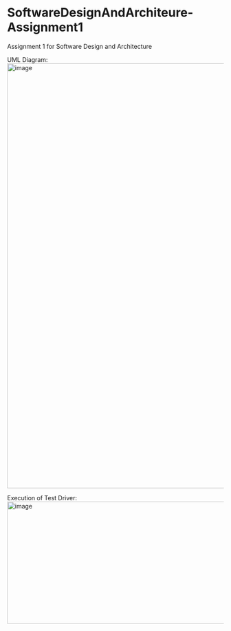 # SoftwareDesignAndArchiteure-Assignment1
Assignment 1 for Software Design and Architecture

UML Diagram:
<img width="1492" height="988" alt="image" src="https://github.com/user-attachments/assets/cc28623f-3b71-4734-a9a6-9db981b596bb" />

Execution of Test Driver:
<img width="1672" height="284" alt="image" src="https://github.com/user-attachments/assets/9b1c7696-5f26-4b9e-bc23-f88d25e93467" />

